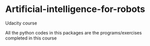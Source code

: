 # Artificial-intelligence-for-robots
Udacity course 


All the python codes in this packages are the programs/exercises completed in this course
